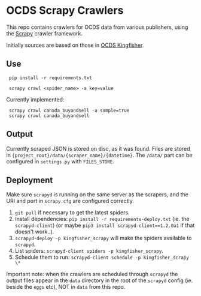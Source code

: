 # OCDS Scrapy Crawlers

This repo contains crawlers for OCDS data from various publishers, using the [Scrapy](https://scrapy.org/) crawler framework. 

Initially sources are based on those in [OCDS Kingfisher](https://github.com/open-contracting/kingfisher).

## Use
```
 pip install -r requirements.txt 

 scrapy crawl <spider_name> -a key=value
```
Currently implemented:

```
 scrapy crawl canada_buyandsell -a sample=true
 scrapy crawl canada_buyandsell
```

## Output

Currently scraped JSON is stored on disc, as it was found. Files are stored in `{project_root}/data/{scraper_name}/{datetime}`. The `/data/` part can be configured in `settings.py` with `FILES_STORE`.

## Deployment

Make sure `scrapyd` is running on the same server as the scrapers, and the URI and port in `scrapy.cfg` are configured correctly.

1. `git pull` if necessary to get the latest spiders.
1. Install dependencies: `pip install -r requirements-deploy.txt` (ie. the `scrapyd-client`) (or maybe `pip3 install scrapyd-client==1.2.0a1` if that doesn't work..).
1. `scrapyd-deploy -p kingfisher_scrapy` will make the spiders available to `scrapyd`.
1. List spiders: `scrapyd-client spiders -p kingfisher_scrapy`.
1. Schedule them to run: `scrapyd-client schedule -p kingfisher_scrapy \*`

Important note: when the crawlers are scheduled through `scrapyd` the output files appear in the `data` directory in the root of the `scrapyd` config (ie. beside the `eggs` etc), NOT in `data` from this repo.